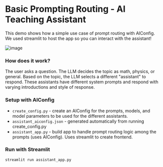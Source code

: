 # Basic Prompting Routing - AI Teaching Assistant

This demo shows how a simple use case of prompt routing with AIConfig. We used streamlit to host the app so you can interact with the assistant!

![image](https://github-production-user-asset-6210df.s3.amazonaws.com/81494782/282203473-f779feb6-339d-4331-9aed-1761b845100a.png)

### How does it work?

The user asks a question. The LLM decides the topic as math, physics, or general. Based on the topic, the LLM selects a different "assistant" to respond. These assistants have different system prompts and respond with varying introductions and style of response.

### Setup with AIConfig

- `create_config.py` - create an AIConfig for the prompts, models, and model parameters to be used for the different assistants.
- `assistant_aiconfig.json` - generated automatically from running create_config.py
- `assistant_app.py` - build app to handle prompt routing logic among the prompts (uses AIConfig). Uses streamlit to create frontend.

### Run with Streamlit

`streamlit run assistant_app.py`
